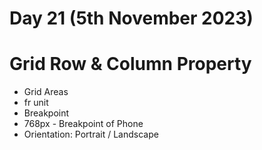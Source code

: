 # Day 21 (5th November 2023)


<h1>Grid Row & Column Property</h1>
<ul>
<li>Grid Areas
</li>
<li>fr unit

</li>
<li>Breakpoint</li>
<li>768px - Breakpoint of Phone</li>
<li>Orientation: Portrait / Landscape</li>

</ul>
